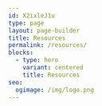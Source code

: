 ```yaml
---
id: X2ixleJ1u
type: page
layout: page-builder
title: Resources
permalink: /resources/
blocks:
  - type: hero
    variant: centered
    title: Resources
seo:
  ogimage: /img/logo.png
---
```

